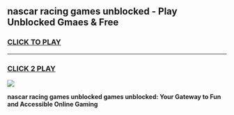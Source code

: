 
## nascar racing games unblocked - Play Unblocked Gmaes & Free
<h3>
<a href="https://news.freeplayer.one?title=nascar_racing_games_unblocked&ref=23F">CLICK TO PLAY</a></h3>
<hr>

<h3>
<a href="https://news.freeplayer.one?title=nascar_racing_games_unblocked&ref=23F">CLICK 2 PLAY</a>
  
</h3>

<a href="https://news.freeplayer.one?title=nascar_racing_games_unblocked&ref=23F/"><img src="https://clearcache.store/games.png"></a>


**nascar racing games unblocked games unblocked: Your Gateway to Fun and Accessible Online Gaming**
